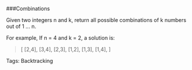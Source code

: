 ###Combinations

Given two integers n and k, return all possible combinations of k numbers out of 1 ... n.

For example,
If n = 4 and k = 2, a solution is: 

>[
>  [2,4],
>  [3,4],
>  [2,3],
>  [1,2],
>  [1,3],
>  [1,4],
>]

Tags: Backtracking
